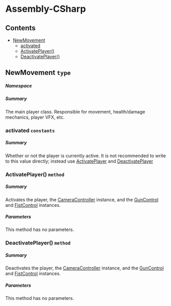 <a name='assembly'></a>
# Assembly-CSharp

## Contents

- [NewMovement](#T-NewMovement 'NewMovement')
  - [activated](#F-NewMovement-activated 'NewMovement.activated')
  - [ActivatePlayer()](#M-NewMovement-ActivatePlayer-- 'NewMovement.ActivatePlayer()')
  - [DeactivatePlayer()](#M-NewMovement-DeactivatePlayer-- 'NewMovement.DeactivatePlayer()')

<a name='T-NewMovement'></a>
## NewMovement `type`

##### Namespace



##### Summary

The main player class. Responsible for movement, health/damage mechanics, player VFX, etc.

<a name='F-NewMovement-activated'></a>
### activated `constants`

##### Summary

Whether or not the player is currently active. It is not recommended to write to this value directly; instead use [ActivatePlayer](#M-NewMovement-ActivatePlayer-- 'NewMovement.ActivatePlayer()') and [DeactivatePlayer](#M-NewMovement-DeactivatePlayer-- 'NewMovement.DeactivatePlayer()')

<a name='M-NewMovement-ActivatePlayer--'></a>
### ActivatePlayer() `method`

##### Summary

Activates the player, the [CameraController](#T-CameraController 'CameraController') instance, and the [GunControl](#T-GunControl 'GunControl') and [FistControl](#T-FistControl 'FistControl') instances.

##### Parameters

This method has no parameters.

<a name='M-NewMovement-DeactivatePlayer--'></a>
### DeactivatePlayer() `method`

##### Summary

Deactivates the player, the [CameraController](#T-CameraController 'CameraController') instance, and the [GunControl](#T-GunControl 'GunControl') and [FistControl](#T-FistControl 'FistControl') instances.

##### Parameters

This method has no parameters.
